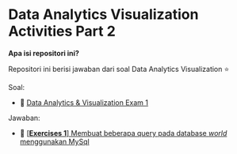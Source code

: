 # Data Analytics Visualization Activities Part 2

**Apa isi repositori ini?**

Repositori ini berisi jawaban dari soal Data Analytics Visualization ⭐️

Soal: 
- 📔 [Data Analytics & Visualization Exam 1](https://github.com/LintangWisesa/Ujian_AnalyticsVisualization_JCDS04)

Jawaban:
- 💪 [[**Exercises 1**] Membuat beberapa query pada database *world* menggunakan MySql](modules/part-1/soal1-mysql-school-db.md)
